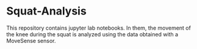 # Squat-Analysis
This repository contains jupyter lab notebooks. In them, the movement of the knee during the squat is analyzed using the data obtained with a MoveSense sensor.
